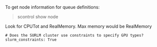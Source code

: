 To get node information for queue definitions:

> scontrol show node

Look for CPUTot and RealMemory. Max memory would be RealMemory



    # Does the SURLM cluster use constraints to specify GPU types?
    slurm_constraints: True
